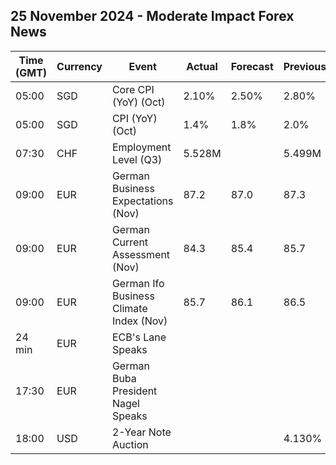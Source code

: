 ## 25 November 2024 - Moderate Impact Forex News

| Time (GMT) | Currency | Event | Actual | Forecast | Previous |
|------|----------|-------|--------|----------|----------|
| 05:00 | SGD | Core CPI (YoY) (Oct) | 2.10% | 2.50% | 2.80% |
| 05:00 | SGD | CPI (YoY) (Oct) | 1.4% | 1.8% | 2.0% |
| 07:30 | CHF | Employment Level (Q3) | 5.528M |  | 5.499M |
| 09:00 | EUR | German Business Expectations (Nov) | 87.2 | 87.0 | 87.3 |
| 09:00 | EUR | German Current Assessment (Nov) | 84.3 | 85.4 | 85.7 |
| 09:00 | EUR | German Ifo Business Climate Index (Nov) | 85.7 | 86.1 | 86.5 |
| 24 min | EUR | ECB's Lane Speaks |  |  |  |
| 17:30 | EUR | German Buba President Nagel Speaks |  |  |  |
| 18:00 | USD | 2-Year Note Auction |  |  | 4.130% |
